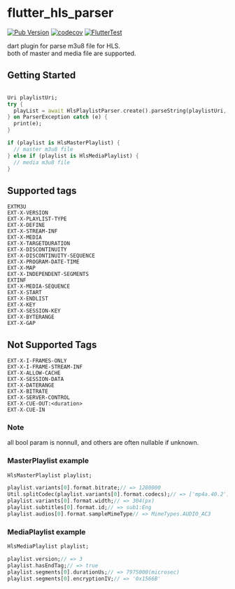 # flutter_hls_parser

[![Pub Version](https://img.shields.io/pub/v/flutter_hls_parser)](https://pub.dev/packages/flutter_hls_parser)
[![codecov](https://codecov.io/gh/HiroyukTamura/flutter_hls_parser/branch/master/graph/badge.svg?token=ExYmJJIAVX)](https://codecov.io/gh/HiroyukTamura/flutter_hls_parser)
[![FlutterTest](https://github.com/HiroyukTamura/flutter_hls_parser/actions/workflows/flutter-test.yml/badge.svg)](https://github.com/HiroyukTamura/flutter_hls_parser/actions/workflows/flutter-test.yml)

dart plugin for parse m3u8 file for HLS.  
both of master and media file are supported.

## Getting Started

```dart

Uri playlistUri;
try {
  playList = await HlsPlaylistParser.create().parseString(playlistUri, contentString);
} on ParserException catch (e) {
  print(e);
}

if (playlist is HlsMasterPlaylist) {
  // master m3u8 file
} else if (playlist is HlsMediaPlaylist) {
  // media m3u8 file
}
```

## Supported tags
```
EXTM3U
EXT-X-VERSION
EXT-X-PLAYLIST-TYPE
EXT-X-DEFINE
EXT-X-STREAM-INF
EXT-X-MEDIA
EXT-X-TARGETDURATION
EXT-X-DISCONTINUITY
EXT-X-DISCONTINUITY-SEQUENCE
EXT-X-PROGRAM-DATE-TIME
EXT-X-MAP
EXT-X-INDEPENDENT-SEGMENTS
EXTINF
EXT-X-MEDIA-SEQUENCE
EXT-X-START
EXT-X-ENDLIST
EXT-X-KEY
EXT-X-SESSION-KEY
EXT-X-BYTERANGE
EXT-X-GAP
```

## Not Supported Tags
```
EXT-X-I-FRAMES-ONLY
EXT-X-I-FRAME-STREAM-INF
EXT-X-ALLOW-CACHE
EXT-X-SESSION-DATA
EXT-X-DATERANGE
EXT-X-BITRATE
EXT-X-SERVER-CONTROL
EXT-X-CUE-OUT:<duration>
EXT-X-CUE-IN
```

### Note
all bool param is nonnull, and others are often nullable if unknown.

### MasterPlaylist example
```dart
HlsMasterPlaylist playlist;

playlist.variants[0].format.bitrate;// => 1280000
Util.splitCodec(playlist.variants[0].format.codecs);// => ['mp4a.40.2']['avc1.66.30']
playlist.variants[0].format.width;// => 304(px)
playlist.subtitles[0].format.id;// => sub1:Eng
playlist.audios[0].format.sampleMimeType// => MimeTypes.AUDIO_AC3
```

### MediaPlaylist example
```dart
HlsMediaPlaylist playlist;

playlist.version;// => 3
playlist.hasEndTag;// => true
playlist.segments[0].durationUs;// => 7975000(microsec)
playlist.segments[0].encryptionIV;// => '0x1566B'
```

